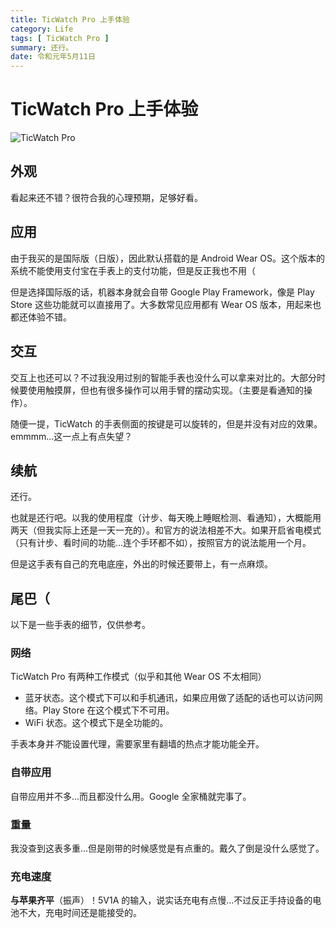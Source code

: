 ```yaml
---
title: TicWatch Pro 上手体验
category: Life
tags: [ TicWatch Pro ]
summary: 还行。
date: 令和元年5月11日
---
```

# TicWatch Pro 上手体验

![TicWatch Pro](https://storage.googleapis.com/blog_gyara/img/posts/179577a0857d515edc12.webp)

## 外观

看起来还不错？很符合我的心理预期，足够好看。

## 应用

由于我买的是国际版（日版），因此默认搭载的是 Android Wear OS。这个版本的系统不能使用支付宝在手表上的支付功能，但是反正我也不用（

但是选择国际版的话，机器本身就会自带 Google Play Framework，像是 Play Store 这些功能就可以直接用了。大多数常见应用都有 Wear OS 版本，用起来也都还体验不错。

## 交互

交互上也还可以？不过我没用过别的智能手表也没什么可以拿来对比的。大部分时候要使用触摸屏，但也有很多操作可以用手臂的摆动实现。（主要是看通知的操作）。

随便一提，TicWatch 的手表侧面的按键是可以旋转的，但是并没有对应的效果。emmmm...这一点上有点失望？

## 续航

还行。

也就是还行吧。以我的使用程度（计步、每天晚上睡眠检测、看通知），大概能用两天（但我实际上还是一天一充的）。和官方的说法相差不大。如果开启省电模式（只有计步、看时间的功能...连个手环都不如），按照官方的说法能用一个月。

但是这手表有自己的充电底座，外出的时候还要带上，有一点麻烦。

## 尾巴（

以下是一些手表的细节，仅供参考。

### 网络

TicWatch Pro 有两种工作模式（似乎和其他 Wear OS 不太相同）

+ 蓝牙状态。这个模式下可以和手机通讯，如果应用做了适配的话也可以访问网络。Play Store 在这个模式下不可用。
+ WiFi 状态。这个模式下是全功能的。

手表本身并*不*能设置代理，需要家里有翻墙的热点才能功能全开。

### 自带应用

自带应用并不多...而且都没什么用。Google 全家桶就完事了。

### 重量

我没查到这表多重...但是刚带的时候感觉是有点重的。戴久了倒是没什么感觉了。

### 充电速度

__与苹果齐平__（振声）！5V1A 的输入，说实话充电有点慢...不过反正手持设备的电池不大，充电时间还是能接受的。
